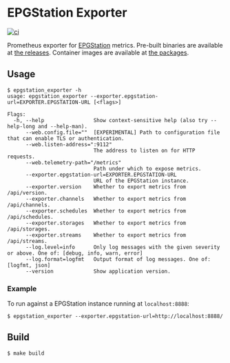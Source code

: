 # EPGStation Exporter

[![ci](https://github.com/coord-e/epgstation_exporter/actions/workflows/ci.yml/badge.svg)](https://github.com/coord-e/epgstation_exporter/actions/workflows/ci.yml)

Prometheus exporter for [EPGStation](https://github.com/l3tnun/EPGStation/) metrics.
Pre-built binaries are available at [the releases](https://github.com/coord-e/epgstation_exporter/releases).
Container images are available at [the packages](https://github.com/coord-e?tab=packages&repo_name=epgstation_exporter).

## Usage

```
$ epgstation_exporter -h
usage: epgstation_exporter --exporter.epgstation-url=EXPORTER.EPGSTATION-URL [<flags>]

Flags:
  -h, --help                Show context-sensitive help (also try --help-long and --help-man).
      --web.config.file=""  [EXPERIMENTAL] Path to configuration file that can enable TLS or authentication.
      --web.listen-address=":9112"
                            The address to listen on for HTTP requests.
      --web.telemetry-path="/metrics"
                            Path under which to expose metrics.
      --exporter.epgstation-url=EXPORTER.EPGSTATION-URL
                            URL of the EPGStation instance.
      --exporter.version    Whether to export metrics from /api/version.
      --exporter.channels   Whether to export metrics from /api/channels.
      --exporter.schedules  Whether to export metrics from /api/schedules.
      --exporter.storages   Whether to export metrics from /api/storages.
      --exporter.streams    Whether to export metrics from /api/streams.
      --log.level=info      Only log messages with the given severity or above. One of: [debug, info, warn, error]
      --log.format=logfmt   Output format of log messages. One of: [logfmt, json]
      --version             Show application version.
```

### Example

To run against a EPGStation instance running at `localhost:8888`:

```shell
$ epgstation_exporter --exporter.epgstation-url=http://localhost:8888/
```

## Build

```shell
$ make build
```

